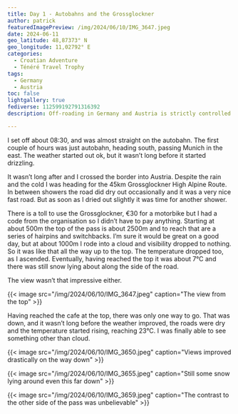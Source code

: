 ```yaml
---
title: Day 1 - Autobahns and the Grossglockner
author: patrick
featuredImagePreview: /img/2024/06/10/IMG_3647.jpeg
date: 2024-06-11
geo_latitude: 48,87373° N
geo_longitude: 11,02792° E
categories:
  - Croatian Adventure
  - Ténéré Travel Trophy
tags:
  - Germany
  - Austria
toc: false
lightgallery: true
fediverse: 112599192791316392
description: Off-roading in Germany and Austria is strictly controlled. So the aim of today is to get through Germany and Austria as fast as possible. 

---
```


<!--more-->

I set off about 08:30, and was almost straight on the autobahn. The first couple of hours was just autobahn, heading south, passing Munich in the east. The weather started out ok, but it wasn’t long before it started drizzling. 

It wasn’t long after and I crossed the border into Austria. Despite the rain and the cold I was heading for the 45km Grossglockner High Alpine Route. In between showers the road did dry out occasionally and it was a very nice fast road. But as soon as I dried out slightly it was time for another shower. 

There is a toll to use the Grossglockner, €30 for a motorbike but I had a code from the organisation so I didn’t have to pay anything. Starting at about 500m the top of the pass is about 2500m and to reach that are a series of hairpins and switchbacks. I’m sure it would be great on a good day, but at about 1000m I rode into a cloud and visibility dropped to nothing. So it was like that all the way up to the top. The temperature dropped too, as I ascended. Eventually, having reached the top it was about 7°C and there was still snow lying about along the side of the road. 

The view wasn’t that impressive either. 

{{< image src="/img/2024/06/10/IMG_3647.jpeg" caption="The view from the top" >}}

Having reached the cafe at the top, there was only one way to go. That was down, and it wasn’t long before the weather improved, the roads were dry and the temperature started rising, reaching 23°C. I was finally able to see something other than cloud. 

{{< image src="/img/2024/06/10/IMG_3650.jpeg" caption="Views improved drastically on the way down" >}}

{{< image src="/img/2024/06/10/IMG_3655.jpeg" caption="Still some snow lying around even this far down" >}}

{{< image src="/img/2024/06/10/IMG_3659.jpeg" caption="The contrast to the other side of the pass was unbelievable" >}}

